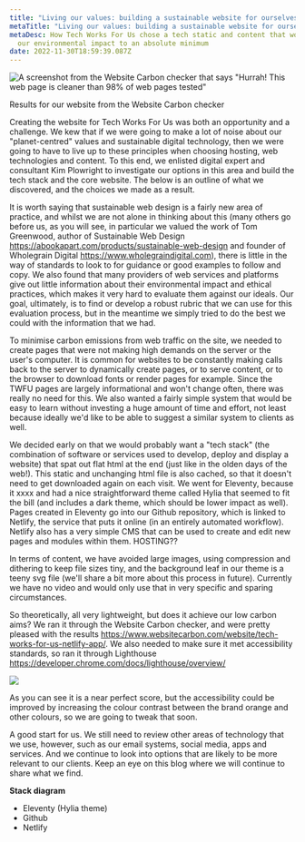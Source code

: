 ```yaml
---
title: "Living our values: building a sustainable website for ourselves"
metaTitle: "Living our values: building a sustainable website for ourselves"
metaDesc: How Tech Works For Us chose a tech static and content that would keep
  our environmental impact to an absolute minimum
date: 2022-11-30T18:59:39.087Z
---
```

![A screenshot from the Website Carbon checker that says "Hurrah! This web page is cleaner than 98% of web pages tested"](https://lh6.googleusercontent.com/5Mrdv4vsjkfbsseAlRykapof1vWV3M7luCIormVi0pkBJs6ZEkV6PrcNFgf9hlb3hyXrkYeRlX4ukNvoczrvDYoi2ohVwApWk2kN2Cu8dnNsJYL1K5ADYcNypiJC0x1BYDVF1xd2rM4UoJX47RUctCp7GSwyTDzUv99bVVKRbqlY_PQ0-trCGkNlykHXog "Results for our website from the Website Carbon checker")

Results for our website from the Website Carbon checker

Creating the website for Tech Works For Us was both an opportunity and a challenge. We kew that if we were going to make a lot of noise about our "planet-centred" values and sustainable digital technology, then we were going to have to live up to these principles when choosing hosting, web technologies and content. To this end, we enlisted digital expert and consultant Kim Plowright to investigate our options in this area and build the tech stack and the core website. The below is an outline of what we discovered, and the choices we made as a result.

It is worth saying that sustainable web design is a fairly new area of practice, and whilst we are not alone in thinking about this (many others go before us, as you will see, in particular we valued the work of Tom Greenwood, author of Sustainable Web Design <https://abookapart.com/products/sustainable-web-design> and founder of Wholegrain Digital https://www.wholegraindigital.com), there is little in the way of standards to look to for guidance or good examples to follow and copy. We also found that many providers of web services and platforms give out little information about their environmental impact and ethical practices, which makes it very hard to evaluate them against our ideals. Our goal, ultimately, is to find or develop a robust rubric that we can use for this evaluation process, but in the meantime we simply tried to do the best we could with the information that we had.

To minimise carbon emissions from web traffic on the site, we needed to create pages that were not making high demands on the server or the user's computer. It is common for websites to be constantly making calls back to the server to dynamically create pages, or to serve content, or to the browser to download fonts or render pages for example. Since the TWFU pages are largely informational and won't change often, there was really no need for this. We also wanted a fairly simple system that would be easy to learn without investing a huge amount of time and effort, not least because ideally we'd like to be able to suggest a similar system to clients as well. 

We decided early on that we would probably want a "tech stack" (the combination of software or services used to develop, deploy and display a website) that spat out flat html at the end (just like in the olden days of the web!). This static and unchanging html file is also cached, so that it doesn't need to get downloaded again on each visit. We went for Eleventy, because it xxxx and had a nice straightforward theme called Hylia that seemed to fit the bill (and includes a dark theme, which should be lower impact as well). Pages created in Eleventy go into our Github repository, which is linked to Netlify, the service that puts it online (in an entirely automated workflow). Netlify also has a very simple CMS that can be used to create and edit new pages and modules within them. HOSTING??

In terms of content, we have avoided large images, using compression and dithering to keep file sizes tiny, and the background leaf in our theme is a teeny svg file (we'll share a bit more about this process in future). Currently we have no video and would only use that in very specific and sparing circumstances. 

So theoretically, all very lightweight, but does it achieve our low carbon aims? We ran it through the Website Carbon checker, and were pretty pleased with the results <https://www.websitecarbon.com/website/tech-works-for-us-netlify-app/>. We also needed to make sure it met accessibility standards, so ran it through Lighthouse <https://developer.chrome.com/docs/lighthouse/overview/> 

![](https://lh3.googleusercontent.com/CR-G6h9CpYq7nEfsDamC99uMCV5qoYU5EDfCbccaD97MdJdGHxVepV4WpyragOShGUZKW-Fd2Zw7UVyztWu48bovYqpirV3cLmXACx1WQtDBXYkEQhFvLJ5DrZqhp0xC1FvlTJFwohQLKO8QPaod16dJdSfYXNHfWaFfvftrdahJTxlR7DKV3TOvgwDsiw)

As you can see it is a near perfect score, but the accessibility could be improved by increasing the colour contrast between the brand orange and other colours, so we are going to tweak that soon.

A good start for us. We still need to review other areas of technology that we use, however, such as our email systems, social media, apps and services. And we continue to look into options that are likely to be more relevant to our clients. Keep an eye on this blog where we will continue to share what we find.

**Stack diagram**

* Eleventy (Hylia theme)
* Github
* Netlify